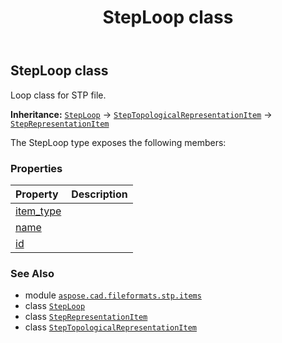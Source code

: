 ﻿---
title: StepLoop class
second_title: Aspose.CAD for Python via .NET API References
description: 
type: docs
weight: 430
url: /python-net/aspose.cad.fileformats.stp.items/steploop/
is_root: false
---

## StepLoop class

Loop class for STP file.



**Inheritance:** [`StepLoop`](/cad/python-net/aspose.cad.fileformats.stp.items/steploop) → 
[`StepTopologicalRepresentationItem`](/cad/python-net/aspose.cad.fileformats.stp.items/steptopologicalrepresentationitem) → 
[`StepRepresentationItem`](/cad/python-net/aspose.cad.fileformats.stp.items/steprepresentationitem)



The StepLoop type exposes the following members:

### Properties
| Property | Description |
| :- | :- |
| [item_type](/cad/python-net/aspose.cad.fileformats.stp.items/steploop/item_type) |  |
| [name](/cad/python-net/aspose.cad.fileformats.stp.items/steploop/name) |  |
| [id](/cad/python-net/aspose.cad.fileformats.stp.items/steploop/id) |  |



### See Also
* module [`aspose.cad.fileformats.stp.items`](..)
* class [`StepLoop`](/cad/python-net/aspose.cad.fileformats.stp.items/steploop)
* class [`StepRepresentationItem`](/cad/python-net/aspose.cad.fileformats.stp.items/steprepresentationitem)
* class [`StepTopologicalRepresentationItem`](/cad/python-net/aspose.cad.fileformats.stp.items/steptopologicalrepresentationitem)
